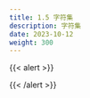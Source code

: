 ```yaml
---
title: 1.5 字符集
description: 字符集
date: 2023-10-12
weight: 300
---
```


{{< alert >}}


{{< /alert >}}











